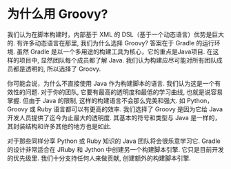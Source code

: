 # 为什么用 Groovy?

我们认为在脚本构建时，内部基于 XML 的 DSL（基于一个动态语言）优势是巨大的. 有许多动态语言在那里, 我们为什么选择 Groovy? 答案在于 Gradle 的运行环境. 虽然 Gradle 是以一个多用途的构建工具为核心，它的重点是Java项目. 在这样的项目中, 显然团队每个成员都了解 Java. 我们认为构建应尽可能对所有团队成员都是透明的, 所以选择了 Groovy.

你可能会说，为什么不直接使用 Java 作为构建脚本的语言. 我们认为这是一个有效性的问题. 对于你的团队, 它要有最高的透明度和最低的学习曲线, 也就是说容易掌握. 但由于 Java 的限制, 这样的构建语言不会那么完美和强大. 如 Python，Groovy 或 Ruby 语言都可以有更高的效率. 我们选择了 Groovy 是因为它给 Java 开发人员提供了迄今为止最大的透明度. 其基本的符号和类型与 Java 是一样的，其封装结构和许多其他的地方也是如此.

对于那些同样分享 Python 或 Ruby 知识的 Java 团队将会很乐意学习它. Gradle 的设计非常适合在 JRuby 和 Jython 中创建另一个构建脚本引擎. 它只是目前开发的优先级里.  我们十分支持任何人来做贡献, 创建额外的构建脚本引擎.

